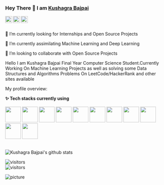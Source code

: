 ### Hey There 👋 I am [Kushagra Bajpai](https://github.com/Kush212121)

 <a href="https://www.linkedin.com/in/kushagra-bajpai-a366b2153/">
  <img align="left" alt="Kushagra's Linkedln" width="22px" src="https://cdn.jsdelivr.net/npm/simple-icons@v3/icons/linkedin.svg" />
</a>

<a href="https://www.instagram.com/kushagra__bajpai/">
  <img align="left" alt="Kushagra Bajpai's Instagram" width="22px" src="https://cdn.jsdelivr.net/npm/simple-icons@v3/icons/instagram.svg" />
</a>

<a href="mailto:kushagra.25bajpai@gmail.com/">
  <img align="left" alt="Kushagra Bajpai's Gmail" width="22px" src="https://cdn.jsdelivr.net/npm/simple-icons@v3/icons/Gmail.svg" />
</a>

</br>
</br>

   🔭 I’m currently looking for Internships and Open Source Projects 

   🌱 I’m currently assimilating Machine Learning and Deep Learning

   👯 I’m looking to collaborate with Open Source Projects 
   
Hello I am Kushagra Bajpai Final Year Computer Science Student.Currently Working On Machine Learning Projects as well as solving some Data Structures and Algorithms Problems On LeetCode/HackerRank and other sites available 

<div><p>My profile overview: </p></div>

**✨ Tech stacks currently using** <br>
<br>
<code><a href="https://www.python.org/" target="_blank"><img height="50" src="https://www.vectorlogo.zone/logos/python/python-ar21.svg"></a></code>
<code><a href="https://www.tensorflow.org/" target="_blank"><img height="50" src="https://www.vectorlogo.zone/logos/tensorflow/tensorflow-ar21.svg"></a></code>
<code><a href="https://pytorch.org/" target="_blank"><img height="50" src="https://www.vectorlogo.zone/logos/pytorch/pytorch-ar21.svg"></a></code>
<code><a href="https://jupyter.org/" target="_blank"><img height="50" src="https://www.vectorlogo.zone/logos/jupyter/jupyter-ar21.svg"></a></code>
<code><a href="https://analytics.google.com/" target="_blank"><img height="50" src="https://www.vectorlogo.zone/logos/google_analytics/google_analytics-ar21.svg"></a></code>
<code><a href="https://git-scm.com/" target="_blank"><img height="50" src="https://www.vectorlogo.zone/logos/git-scm/git-scm-ar21.svg"></a></code>
<code><a href="https://www.mysql.com/" target="_blank"><img height="50" src="https://www.vectorlogo.zone/logos/mysql/mysql-ar21.svg"></a></code>
<code><a href="https://www.sqlite.org/" target="_blank"><img height="50" src="https://www.vectorlogo.zone/logos/sqlite/sqlite-ar21.svg"></a></code>
<code><a href="https://www.json.org/" target="_blank"><img height="50" src="https://www.vectorlogo.zone/logos/json/json-ar21.svg"></a></code>
<code><a href="https://cloud.google.com/" target="_blank"><img height="50" src="https://www.vectorlogo.zone/logos/google_cloud/google_cloud-ar21.svg"></a></code>
<code><a href="https://aws.amazon.com/" target="_blank"><img height="50" src="https://www.vectorlogo.zone/logos/amazon_aws/amazon_aws-ar21.svg"></a></code>
<br>
<br>
 

![Kushagra Bajpai's github stats](https://github-readme-stats.vercel.app/api?username=Kush212121&show_icons=true)

![visitors](https://visitor-badge.glitch.me/badge?page_id=Kush212121.Kush212121)<br />
 ![visitors](https://visitor-badge.laobi.icu/badge?page_id=Kush212121.Kush212121)
 
 
 
 
 ![picture](https://raw.githubusercontent.com/saadeghi/saadeghi/master/dino.gif)
<br />
<br />



<!--
**Kush212121/Kush212121** is a ✨ _special_ ✨ repository because its `README.md` (this file) appears on your GitHub profile
